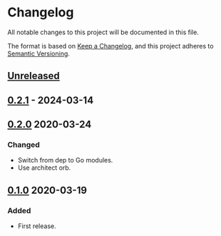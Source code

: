 # Changelog

All notable changes to this project will be documented in this file.

The format is based on [Keep a Changelog](https://keepachangelog.com/en/1.0.0/),
and this project adheres to [Semantic Versioning](https://semver.org/spec/v2.0.0.html).



## [Unreleased]

## [0.2.1] - 2024-03-14



## [0.2.0] 2020-03-24

### Changed

- Switch from dep to Go modules.
- Use architect orb.



## [0.1.0] 2020-03-19

### Added

- First release.



[Unreleased]: https://github.com/giantswarm/microstorage/compare/v0.2.1...HEAD
[0.2.1]: https://github.com/giantswarm/microstorage/compare/v0.2.0...v0.2.1
[0.2.0]: https://github.com/giantswarm/microstorage/compare/v0.1.0...v0.2.0
[0.1.0]: https://github.com/giantswarm/microstorage/releases/tag/v0.1.0
